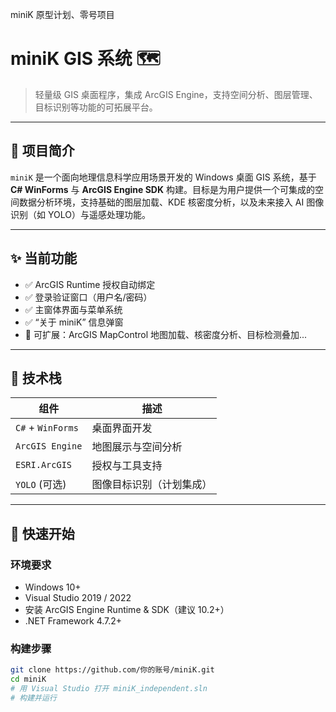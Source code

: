 miniK
原型计划、零号项目

# miniK GIS 系统 🗺️

> 轻量级 GIS 桌面程序，集成 ArcGIS Engine，支持空间分析、图层管理、目标识别等功能的可拓展平台。

---

## 📌 项目简介

`miniK` 是一个面向地理信息科学应用场景开发的 Windows 桌面 GIS 系统，基于 **C# WinForms** 与 **ArcGIS Engine SDK** 构建。目标是为用户提供一个可集成的空间数据分析环境，支持基础的图层加载、KDE 核密度分析，以及未来接入 AI 图像识别（如 YOLO）与遥感处理功能。

---

## ✨ 当前功能

- ✅ ArcGIS Runtime 授权自动绑定  
- ✅ 登录验证窗口（用户名/密码）  
- ✅ 主窗体界面与菜单系统  
- ✅ “关于 miniK” 信息弹窗  
- 🚧 可扩展：ArcGIS MapControl 地图加载、核密度分析、目标检测叠加...

---

## 🧱 技术栈

| 组件              | 描述 |
|------------------|------|
| `C#` + `WinForms` | 桌面界面开发 |
| `ArcGIS Engine`   | 地图展示与空间分析 |
| `ESRI.ArcGIS`     | 授权与工具支持 |
| `YOLO` (可选)     | 图像目标识别（计划集成） |

---

## 🚀 快速开始

### 环境要求

- Windows 10+
- Visual Studio 2019 / 2022
- 安装 ArcGIS Engine Runtime & SDK（建议 10.2+）
- .NET Framework 4.7.2+

### 构建步骤

```bash
git clone https://github.com/你的账号/miniK.git
cd miniK
# 用 Visual Studio 打开 miniK_independent.sln
# 构建并运行
